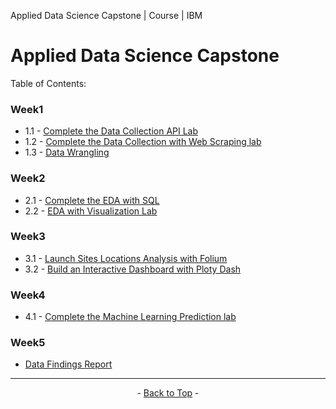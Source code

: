 <span id="top">Applied Data Science Capstone | Course | IBM</span>

# Applied Data Science Capstone

<!-- TABLE OF CONTENTS -->
Table of Contents:

### Week1
- 1.1 - [Complete the Data Collection API Lab](https://github.com/wy-chan/Applied-Data-Science-Capstone/blob/main/Week1_1_Complete%20the%20Data%20Collection%20API%20Lab.ipynb)
- 1.2 - [Complete the Data Collection with Web Scraping lab](https://github.com/wy-chan/Applied-Data-Science-Capstone/blob/main/Week1_2_Complete%20the%20Data%20Collection%20with%20Web%20Scraping%20lab.ipynb)
- 1.3 - [Data Wrangling](https://github.com/wy-chan/Applied-Data-Science-Capstone/blob/main/Week1_3_Data%20Wrangling.ipynb)

### Week2
- 2.1 - [Complete the EDA with SQL](https://github.com/wy-chan/Applied-Data-Science-Capstone/blob/main/Week2_1_Complete%20the%20EDA%20with%20SQL.ipynb)
- 2.2 - [EDA with Visualization Lab](https://github.com/wy-chan/Applied-Data-Science-Capstone/blob/main/Week2_2_EDA%20with%20Visualization%20Lab.jupyterlite.ipynb)

### Week3
- 3.1 - [Launch Sites Locations Analysis with Folium](https://github.com/wy-chan/Applied-Data-Science-Capstone/blob/main/Week3_1_Launch%20Sites%20Locations%20Analysis%20with%20Folium.jupyterlite.ipynb)
- 3.2 - [Build an Interactive Dashboard with Ploty Dash](https://github.com/wy-chan/Applied-Data-Science-Capstone/blob/main/Week3_2_Build%20an%20Interactive%20Dashboard%20with%20Ploty%20Dash/spacex_dash_app.py)
  
### Week4
- 4.1 - [Complete the Machine Learning Prediction lab](https://github.com/wy-chan/Applied-Data-Science-Capstone/blob/main/Week4_1_Complete%20the%20Machine%20Learning%20Prediction.jupyterlite.ipynb)
  
### Week5
- [Data Findings Report]()
  
---

<p align="center"> - <a href='#top'>Back to Top</a> - </p>

